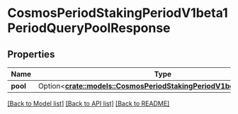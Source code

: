 # CosmosPeriodStakingPeriodV1beta1PeriodQueryPoolResponse

## Properties

Name | Type | Description | Notes
------------ | ------------- | ------------- | -------------
**pool** | Option<[**crate::models::CosmosPeriodStakingPeriodV1beta1PeriodPool**](cosmos.staking.v1beta1.Pool.md)> |  | [optional]

[[Back to Model list]](../README.md#documentation-for-models) [[Back to API list]](../README.md#documentation-for-api-endpoints) [[Back to README]](../README.md)


